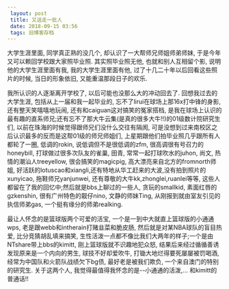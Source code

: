 ```yaml
---
 layout: post
 title: 又送走一批人
 date: 2018-09-15 03:56
 tags: 旧博客存档
---
```

大学生涯里面, 同学真正熟的没几个, 却认识了一大帮师兄师姐师弟师妹, 于是今年又可以赖回学校跟大家照毕业照. 其实照毕业照无他, 也就和别人互相留个影,
说明他的大学生涯里面有我, 我的大学生涯里面有他, 过了十几二十年以后回看这些照片的时候, 当日的形象依旧, 又能重温那段日子的欢乐.



我所认识的人逐渐离开学校了, 以后可能也没那么大的冲动回去了. 回想我过去的大学生涯, 包括从上一届和我一起毕业的,
忘不了lirui在球场上那16x打中锋的身影, 还有整天笑嘻嘻地玩闹, 还有和caiguan这对搞笑的冤家搭档,
是我在球场上认识的最有趣的直系师兄;还有忘不了那大牛云集(是真的很多大牛!!)的01级数计院研究生们, 以前在珠海的时候觉得跟师兄们没什么交往有隔阂,
可是没想到过来南校区之后认识最多的反而是这帮01级的师兄师姐们, 上星期跟他们拍毕业照几乎跟所有人都轮了一圈, 低调的rokin,
说低调但不是很低调的zfm, 很高调很有号召力的honeybill, 打球做过很多次队友的雀巢, 田青, 常常一起打球吹水的juhon, 尚文,
热情的潮汕人treeyellow, 很会搞笑的magicpig, 高大漂亮来自北方的fromnorth师姐,
好活跃的lotuscao和xiangli,还有特地从华工赶来的大波,没有拍到照片的xunyicao, 拖鞋师兄yanjunwei,
还有尊敬的大牛kk,zhonglei,ruanlei等等, 这些人都留在了我的回忆中;然后就是bbs上聊过的一些人, 贪玩的smallkid,
素面红唇的gzkenshin, 很有广州特色的靓仔nino, 文静的师妹Ting, 从刚报到就由室友引见的执信师弟gas,
一个挺有缘分的师弟realking.



最让人怀念的是篮球版两个可爱的活宝, 一个是一到中大就直上篮球版的小通通wps, 老是跟webb和intherain打赌韭菜和脆皮肠,
然后就是对某NBA球队的盲目热爱, 比分竞猜胡乱填来搞笑, 生性活泼一点都不像比我们大两年的样子;一个是由NTshare带上bbs的kimitt,
刚上篮球版就不识趣地犯众怒, 结果后来经过循循善诱发现原来是一个内向的男生, 球技不好却爱吹牛, 打锄大地烂得要死屡屡被罚喝酒,
经常为中国队和火箭队战绩欠下bg债, 最好老是被我们欺负, 一个来自澳门的特别的研究生. 关于这两个人, 我觉得最值得我怀念的是--小通通的活泼,...
和kimitt的普通话!!

